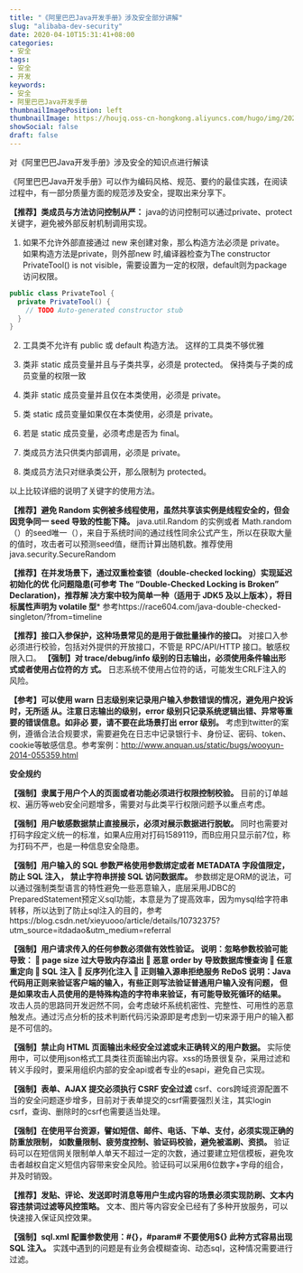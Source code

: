 ```yaml
---
title: "《阿里巴巴Java开发手册》涉及安全部分讲解"
slug: "alibaba-dev-security"
date: 2020-04-10T15:31:41+08:00
categories:
- 安全
tags:
- 安全
- 开发
keywords:
- 安全
- 阿里巴巴Java开发手册
thumbnailImagePosition: left
thumbnailImage: https://houjq.oss-cn-hongkong.aliyuncs.com/hugo/img/20200410153752.png
showSocial: false
draft: false
---
```

对《阿里巴巴Java开发手册》涉及安全的知识点进行解读
<!--more-->

《阿里巴巴Java开发手册》可以作为编码风格、规范、要约的最佳实践，在阅读过程中，有一部分质量方面的规范涉及安全，提取出来分享下。

**【推荐】类成员与方法访问控制从严：**
java的访问控制可以通过private、protect关键字，避免被外部反射机制调用实现。

1. 如果不允许外部直接通过 new 来创建对象，那么构造方法必须是 private。
   如果构造方法是private，则外部new 时,编译器检查为The constructor PrivateTool() is not visible，需要设置为一定的权限，default则为package访问权限。
```java
public class PrivateTool {
  private PrivateTool() {
    // TODO Auto-generated constructor stub
  }
}
```

2. 工具类不允许有 public 或 default 构造方法。
   这样的工具类不够优雅

3. 类非 static 成员变量并且与子类共享，必须是 protected。
   保持类与子类的成员变量的权限一致

4. 类非 static 成员变量并且仅在本类使用，必须是 private。
5. 类 static 成员变量如果仅在本类使用，必须是 private。
6. 若是 static 成员变量，必须考虑是否为 final。
7. 类成员方法只供类内部调用，必须是 private。
8. 类成员方法只对继承类公开，那么限制为 protected。

以上比较详细的说明了关键字的使用方法。

**【推荐】避免 Random 实例被多线程使用，虽然共享该实例是线程安全的，但会因竞争同一 seed 导致的性能下降。**
java.util.Random 的实例或者 Math.random（）的seed唯一（），来自于系统时间的通过线性同余公式产生，所以在获取大量的值时，攻击者可以预测seed值，继而计算出随机数。推荐使用java.security.SecureRandom

**【推荐】在并发场景下，通过双重检查锁（double-checked locking）实现延迟初始化的优 化问题隐患(可参考 The “Double-Checked Locking is Broken” Declaration)，推荐解 决方案中较为简单一种（适用于 JDK5 及以上版本），将目标属性声明为 volatile 型***
参考https://race604.com/java-double-checked-singleton/?from=timeline

**【推荐】接口入参保护，这种场景常见的是用于做批量操作的接口。**
对接口入参必须进行校验，包括对外提供的开放接口，不管是 RPC/API/HTTP 接口。敏感权限入口。
**【强制】对 trace/debug/info 级别的日志输出，必须使用条件输出形式或者使用占位符的方 式。**
日志系统不使用占位符的话，可能发生CRLF注入的风险。

**【参考】可以使用 warn 日志级别来记录用户输入参数错误的情况，避免用户投诉时，无所适 从。注意日志输出的级别，error 级别只记录系统逻辑出错、异常等重要的错误信息。如非必 要，请不要在此场景打出 error 级别。**
   考虑到twitter的案例，遵循合法合规要求，需要避免在日志中记录银行卡、身份证、密码、token、cookie等敏感信息。参考案例：http://www.anquan.us/static/bugs/wooyun-2014-055359.html

**安全规约**

**【强制】隶属于用户个人的页面或者功能必须进行权限控制校验。**
目前的订单越权、遍历等web安全问题增多，需要对与此类平行权限问题予以重点考虑。

**【强制】用户敏感数据禁止直接展示，必须对展示数据进行脱敏。**
同时也需要对打码字段定义统一的标准，如果A应用对打码1589119，而B应用只显示前7位，称为打码不严，也是一种信息安全隐患。

**【强制】用户输入的 SQL 参数严格使用参数绑定或者 METADATA 字段值限定，防止 SQL 注入， 禁止字符串拼接 SQL 访问数据库。**
参数绑定是ORM的说法，可以通过强制类型语言的特性避免一些恶意输入，底层采用JDBC的PreparedStatement预定义sql功能，本意是为了提高效率，因为mysql给字符串转移，所以达到了防止sql注入的目的，参考https://blog.csdn.net/xieyuooo/article/details/10732375?utm_source=itdadao&utm_medium=referral

**【强制】用户请求传入的任何参数必须做有效性验证。 说明：忽略参数校验可能导致：  page size 过大导致内存溢出  恶意 order by 导致数据库慢查询  任意重定向  SQL 注入  反序列化注入  正则输入源串拒绝服务 ReDoS 说明：Java 代码用正则来验证客户端的输入，有些正则写法验证普通用户输入没有问题， 但是如果攻击人员使用的是特殊构造的字符串来验证，有可能导致死循环的结果。**
攻击人员的思路同开发迥然不同，会考虑破坏系统机密性、完整性、可用性的恶意触发点。通过污点分析的技术判断代码污染源即是考虑到一切来源于用户的输入都是不可信的。

**【强制】禁止向 HTML 页面输出未经安全过滤或未正确转义的用户数据。**
实际使用中，可以使用json格式工具类往页面输出内容。xss的场景很复杂，采用过滤和转义手段时，要采用组织内部的安全api或者专业的esapi，避免自己实现。

**【强制】表单、AJAX 提交必须执行 CSRF 安全过滤**
csrf、cors跨域资源配置不当的安全问题逐步增多，目前对于表单提交的csrf需要强烈关注，其实login csrf，查询、删除时的csrf也需要适当处理。

**【强制】在使用平台资源，譬如短信、邮件、电话、下单、支付，必须实现正确的防重放限制， 如数量限制、疲劳度控制、验证码校验，避免被滥刷、资损。**
验证码可以在短信网关限制单人单天不超过一定的次数，通过要建立短信模板，避免攻击者越权自定义短信内容带来安全风险。验证码可以采用6位数字+字母的组合，并及时销毁。

**【推荐】发贴、评论、发送即时消息等用户生成内容的场景必须实现防刷、文本内容违禁词过滤等风控策略。**
文本、图片等内容安全已经有了多种开放服务，可以快速接入保证风控效果。

**【强制】sql.xml 配置参数使用：#{}，#param# 不要使用${} 此种方式容易出现 SQL 注入。**
实践中遇到的问题是有业务会模糊查询、动态sql，这种情况需要进行过滤。
